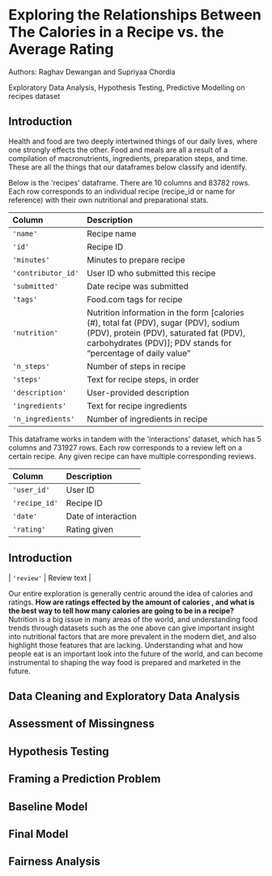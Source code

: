 # Exploring the Relationships Between The Calories in a Recipe vs. the Average Rating

Authors: Raghav Dewangan and Supriyaa Chordia

Exploratory Data Analysis, Hypothesis Testing, Predictive Modelling on recipes dataset

## Introduction

Health and food are two deeply intertwined things of our daily lives, where one strongly effects the other. Food and meals are all a result of a compilation of macronutrients, ingredients, preparation steps, and time. These are all the things that our dataframes below classify and identify. 


Below is the 'recipes' dataframe. There are 10 columns and 83782 rows. Each row corresponds to an individual recipe (recipe_id or name for reference) with their own nutritional and preparational stats. 

| Column             | Description                                                                                                                                                                                       |
| :----------------- | :------------------------------------------------------------------------------------------------------------------------------------------------------------------------------------------------ |
| `'name'`           | Recipe name                                                                                                                                                                                       |
| `'id'`             | Recipe ID                                                                                                                                                                                         |
| `'minutes'`        | Minutes to prepare recipe                                                                                                                                                                         |
| `'contributor_id'` | User ID who submitted this recipe                                                                                                                                                                 |
| `'submitted'`      | Date recipe was submitted                                                                                                                                                                         |
| `'tags'`           | Food.com tags for recipe                                                                                                                                                                          |
| `'nutrition'`      | Nutrition information in the form [calories (#), total fat (PDV), sugar (PDV), sodium (PDV), protein (PDV), saturated fat (PDV), carbohydrates (PDV)]; PDV stands for “percentage of daily value” |
| `'n_steps'`        | Number of steps in recipe                                                                                                                                                                         |
| `'steps'`          | Text for recipe steps, in order                                                                                                                                                                   |
| `'description'`    | User-provided description                                                                                                                                                                         |
| `'ingredients'`    | Text for recipe ingredients                                                                                                                                                                       |
| `'n_ingredients'`  | Number of ingredients in recipe                                                                                                                                                                   |

This dataframe works in tandem with the 'interactions' dataset, which has 5 columns and 731927 rows. Each row corresponds to a review left on a certain recipe. Any given recipe can have multiple corresponding reviews. 

| Column        | Description         |
| :------------ | :------------------ |
| `'user_id'`   | User ID             |
| `'recipe_id'` | Recipe ID           |
| `'date'`      | Date of interaction |
| `'rating'`    | Rating given        |



## Introduction
| `'review'`    | Review text         |

Our entire exploration is generally centric around the idea of calories and ratings. **How are ratings effected by the amount of calories , and what is the best way to tell how many calories are going to be in a recipe?** Nutrition is a big issue in many areas of the world, and understanding food trends through datasets such as the one above can give important insight into nutritional factors that are more prevalent in the modern diet, and also highlight those features that are lacking. Understanding what and how people eat is an important look into the future of the world, and can become instrumental to shaping the way food is prepared and marketed in the future. 


## Data Cleaning and Exploratory Data Analysis



## Assessment of Missingness




## Hypothesis Testing




## Framing a Prediction Problem




## Baseline Model



## Final Model


## Fairness Analysis



